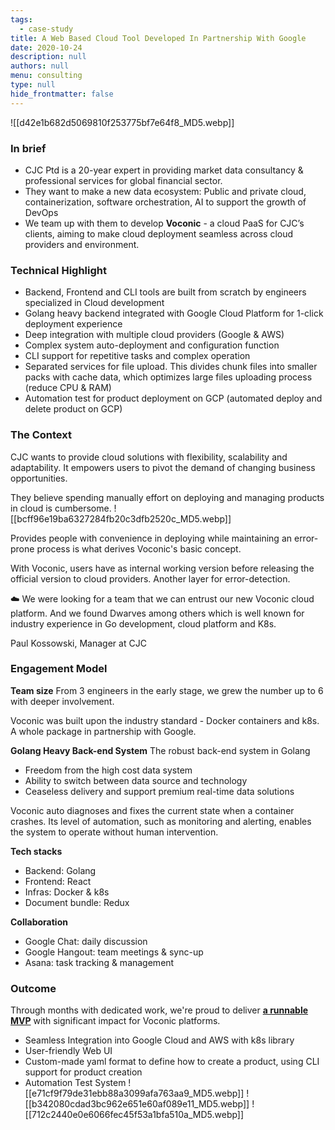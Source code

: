 ```yaml
---
tags: 
  - case-study
title: A Web Based Cloud Tool Developed In Partnership With Google
date: 2020-10-24
description: null
authors: null
menu: consulting
type: null
hide_frontmatter: false
---
```


![[d42e1b682d5069810f253775bf7e64f8_MD5.webp]]

### In brief
* CJC Ptd is a 20-year expert in providing market data consultancy & professional services for global financial sector.
* They want to make a new data ecosystem: Public and private cloud, containerization, software orchestration, AI to support the growth of DevOps
* We team up with them to develop **Voconic** - a cloud PaaS for CJC’s clients, aiming to make cloud deployment seamless across cloud providers and environment.

### Technical Highlight
* Backend, Frontend and CLI tools are built from scratch by engineers specialized in Cloud development
* Golang heavy backend integrated with Google Cloud Platform for 1-click deployment experience
* Deep integration with multiple cloud providers (Google & AWS)
* Complex system auto-deployment and configuration function
* CLI support for repetitive tasks and complex operation
* Separated services for file upload. This divides chunk files into smaller packs with cache data, which optimizes large files uploading process (reduce CPU & RAM)
* Automation test for product deployment on GCP (automated deploy and delete product on GCP)

### The Context
CJC wants to provide cloud solutions with flexibility, scalability and adaptability. It empowers users to pivot the demand of changing business opportunities. 

They believe spending manually effort on deploying and managing products in cloud is cumbersome. 
![[bcff96e19ba6327284fb20c3dfb2520c_MD5.webp]]

Provides people with convenience in deploying while maintaining an error-prone process is what derives Voconic's basic concept. 

With Voconic, users have as internal working version before releasing the official  version to cloud providers. Another layer for error-detection. 

☁️ We were looking for a team that we can entrust our new Voconic cloud platform. And we found Dwarves among others which is well known for industry experience in Go development, cloud platform and K8s.

Paul Kossowski, Manager at CJC

### Engagement Model
**Team size**
From 3 engineers in the early stage, we grew the number up to 6 with deeper involvement.

Voconic was built upon the industry standard - Docker containers and k8s. A whole package in partnership with Google.

**Golang Heavy Back-end System**
The robust back-end system in Golang
* Freedom from the high cost data system 
* Ability to switch between data source and technology 
* Ceaseless delivery and support premium real-time data solutions

Voconic auto diagnoses and fixes the current state when a container crashes. Its level of automation, such as monitoring and alerting, enables the system to operate without human intervention.

**Tech stacks**
* Backend: Golang
* Frontend: React
* Infras: Docker & k8s
* Document bundle: Redux

**Collaboration**
* Google Chat: daily discussion
* Google Hangout: team meetings & sync-up
* Asana: task tracking & management

### Outcome
Through months with dedicated work, we're proud to deliver **[a runnable MVP](https://cjcit.com/market-data-cloud-solutions)** with significant impact for Voconic platforms.
* Seamless Integration into Google Cloud and AWS with k8s library
* User-friendly Web UI
* Custom-made yaml format to define how to create a product, using CLI support for product creation
* Automation Test System
![[e71cf9f79de31ebb88a3099afa763aa9_MD5.webp]]
![[b342080cdad3bc962e651e60af089e11_MD5.webp]]
![[712c2440e0e6066fec45f53a1bfa510a_MD5.webp]]